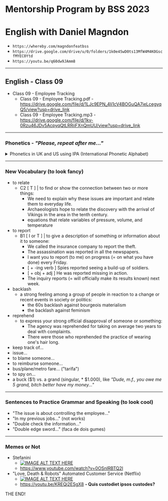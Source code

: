 # Mentorship Program by BSS 2023
# English with Daniel Magndon

- ``` https://whereby.com/magndonfeatbss ``` 
- ``` https://drive.google.com/drive/u/0/folders/1k0e45wD0ts13MfW4M4KOGscfMYEC0Ytd ```
- ``` https://youtu.be/q60dw9JAmm8 ```

___

## English - Class 09

- Class 09 - Employee Tracking
  - Class 09 - Employee Tracking.pdf - https://drive.google.com/file/d/1LJc9EPN_4li1cV4BOGuQA7ieLcegyqQ5/view?usp=drive_link
  - Class 09 - Employee Tracking.mp3 - https://drive.google.com/file/d/1kv-0Rzu46JDv5AcpyqQtLRRiiFXnQmUU/view?usp=drive_link
  
___

### Phonetics - _"Please, repeat after me..."_

<p>
<details>
<summary>Phonetics in UK and US using IPA (International Phonetic Alphabet)</summary>

&nbsp;
  - update             - US  /ʌpˈdeɪt/ UK  /ʌpˈdeɪt/
  - reimburse          - US  /ˌriː.ɪmˈbɝːs/ UK  /ˌriː.ɪmˈbɜːs/
  - fare               - US  /fer/ UK  /feər/
  - spy [on SB]        - US  /spaɪ/ UK  /spaɪ/
  - strict             - US  /strɪkt/ UK  /strɪkt/
  - theme              - US  /θiːm/ UK  /θiːm/
  - subject            - US  /ˈsʌb.dʒekt/ UK  /ˈsʌb.dʒekt/
  - culture            - US  /ˈkʌl.tʃɚ/ UK  /ˈkʌl.tʃər/
  - below              - US  /bɪˈloʊ/ UK  /bɪˈləʊ/
  - type               - US  /taɪp/ UK  /taɪp/
  - tip                - US  /tɪp/ UK  /tɪp/
  - [to] meet          - US  /miːt/ UK  /miːt/
  - [I've] met         - US  /met/ UK  /met/
  - relate             - US  /rɪˈleɪt/ UK  /rɪˈleɪt/
  - report             - US  /rɪˈpɔːrt/ UK  /rɪˈpɔːt/
  - productivity       - US  /ˌproʊ.dəkˈtɪv.ə.t̬i/ UK  /ˌprɒd.ʌkˈtɪv.ə.ti/
  - backlash           - US  /ˈbæk.læʃ/ UK  /ˈbæk.læʃ/
  - office             - US  /ˈɑː.fɪs/ UK  /ˈɒf.ɪs/
  - definitely         - US  /ˈdef.ən.ət.li/ UK  /ˈdef.ɪ.nət.li/
  - reprehend          - US  /ˌrep.rɪˈhend/ UK  /ˌrep.rɪˈhend/
  - disagree           - US  /ˌdɪs.əˈɡriː/ UK  /ˌdɪs.əˈɡriː/
  - backlash           - US  /ˈbæk.læʃ/ UK  /ˈbæk.læʃ/

</details>
</p>


___

### New Vocabulary (to look fancy) 

- to relate
  - C2 [ T ] | to find or show the connection between two or more things: 
    - We need to explain why these issues are important and relate them to everyday life.
    - Archaeologists hope to relate the discovery with the arrival of Vikings in the area in the tenth century.
    - equations that relate variables of pressure, volume, and temperature
- to report
  - B1 [ I or T ] | to give a description of something or information about it to someone:
    - We called the insurance company to report the theft.
    - The assassination was reported in all the newspapers.
    - I want you to report (to me) on progress (= on what you have done) every Friday.
    - [ + -ing verb ] Spies reported seeing a build-up of soldiers.
    - [ + obj + adj ] He was reported missing in action.
    - The inquiry reports (= will officially make its results known) next week.
- backlash
  - a strong feeling among a group of people in reaction to a change or recent events in society or politics:
    - the 60s backlash against bourgeois materialism
    - the backlash against feminism
- reprehend
  - to express your strong official disapproval of someone or something:
    - The agency was reprehended for taking on average two years to deal with complaints.
    - There were those who reprehended the practice of wearing one's hair long.
- keep track of...
- issue...
- to blame someone...
- to reimburse someone...
- bus/plane/metro fare... ("tarifa")
- to spy on...
- a buck ($1) vs. a grand (singular, * $1.000), like _"Dude, m.f., you owe me 5 grand, bitch better have my money..."_

___

### Sentences to Practice Grammar and Speaking (to look cool)

- "The issue is about controlling the employee..." 
- "In my previous jobs..." (not works)
- "Double check the information..."
- "Double edge sword..." (faca de dois gumes)


___

### Memes or Not

- Stefanini
  - [![IMAGE ALT TEXT HERE](http://img.youtube.com/vi/0OSnlRBTQ2I/0.jpg)](http://www.youtube.com/watch?v=0OSnlRBTQ2I)
  - https://www.youtube.com/watch?v=0OSnlRBTQ2I
- "Love, Death & Robots" Automated Customer Service (Netflix)
  - [![IMAGE ALT TEXT HERE](http://img.youtube.com/vi/KREQj2ESgX8/0.jpg)](http://www.youtube.com/watch?v=KREQj2ESgX8)
  - https://youtu.be/KREQj2ESgX8
**- Quis custodiet ipsos custodes?**


THE END! 
